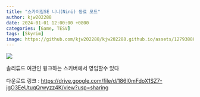 ```yaml
---
title: "스카이림SE 니니(Nini) 동료 모드"
author: kjw202288
date: 2024-01-01 12:00:00 +0800
categories: [Game, TESV]
tags: [Skyrim]
image: https://github.com/kjw202288/kjw202288.github.io/assets/127938880/31a00663-7378-4b48-afc7-b9a3552d068d
---
```


<img src="https://github.com/kjw202288/kjw202288.github.io/assets/127938880/31a00663-7378-4b48-afc7-b9a3552d068d">

솔리튜드 여관인 윙크하는 스키버에서 영입할수 있다

다운로드 링크 : <https://drive.google.com/file/d/186I0mFdoX1SZ7-jgO3EeUtuqQrwyzz4K/view?usp=sharing>

